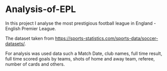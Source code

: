 # Analysis-of-EPL
In this project I analyse the most prestigious football league in England - English Premier League.

The dataset taken from https://sports-statistics.com/sports-data/soccer-datasets/.

For analysis was used data such a Match Date, club names, full time result, full time scored goals by teams, shots of home and away team, referee, number of cards and others.

